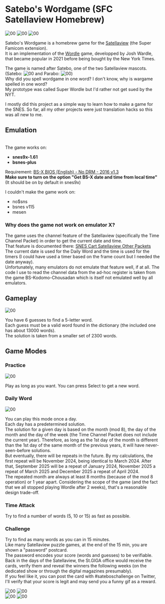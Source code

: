# Satebo's Wordgame (SFC Satellaview Homebrew)

![00](screenshots/00.png) ![00](screenshots/01.png) ![00](screenshots/02.png)

Satebo's Wordgame is a homebrew game for the [Satellaview](https://en.wikipedia.org/wiki/Satellaview) (the Super Famicom extension). \
It is an implementation of the [Wordle](https://en.wikipedia.org/wiki/Wordle) game, developped by Josh Wardle, that became popular in 2021 before being bought by the New York Times.

The game is named after Satebo, one of the two Satellaview mascots. (Satebo: ![00](screenshots/satebo.png) and Parabo: ![00](screenshots/parabo.png)) \
Why did you spell wordgame in one word? I don't know, why is wargame spelled in one word? \
My prototype was called Super Wordle but I'd rather not get sued by the NYT.

I mostly did this project as a simple way to learn how to make a game for the SNES. So far, all my other projects were just translation hacks so this was all new to me.

## Emulation
\
The game works on:
- **snes9x-1.61**
- **bsnes-plus**

Requirement: [BS-X BIOS (English) - No DRM - 2016 v1.3](https://project.satellaview.org/downloads.htm) \
**Make sure to turn on the option "Get BS-X date and time from local time"** \
(It should be on by default in snes9x)

I couldn't make the game work on:
- no$sns
- bsnes v115
- mesen

### Why does the game not work on emulator X?

The game uses the channel feature of the Satellaview (specifically the Time Channel Packet) in order to get the current date and time.\
That feature is documented there: [SNES Cart Satellaview Other Packets](https://problemkaputt.de/fullsnes.htm#snescartsatellaviewotherpackets) \
The current date is used for the Daily Word and the time is used for the timers (I could have used a timer based on the frame count but I needed the date anyway).\
Unfortunately, many emulators do not emulate that feature well, if at all. The code I use to read the channel data from the ad-hoc register is taken from the game BS-Kodomo-Chousadan which is itself not emulated well by all emulators.

## Gameplay

![00](screenshots/06.png)

You have 6 guesses to find a 5-letter word. \
Each guess must be a valid word found in the dictionary (the included one has about 13000 words). \
The solution is taken from a smaller set of 2300 words.

## Game Modes

### Practice

![00](screenshots/04.png)

Play as long as you want. You can press Select to get a new word.

### Daily Word

![00](screenshots/05.png)

You can play this mode once a day. \
Each day has a predetermined solution. \
The solution for a given day is based on the month (mod 8), the day of the month and the day of the week (the Time Channel Packet does not include the current year).
Therefore, as long as the 1st day of the month is different than the 1st day of the same month of the previous years, it will have never-seen-before solutions. \
But eventually, there will be repeats in the future. By my calculations, the first repeat will be November 2024, being identical to March 2024. After that, September 2025 will be a repeat of January 2024, November 2025 a repeat of March 2025 and December 2025 a repeat of April 2024. \
The repeated month are always at least 8 months (because of the mod 8 operation) or 1 year apart. Considering the scope of the game (and the fact that we all stopped playing Wordle after 2 weeks), that's a reasonable design trade-off.

### Time Attack

Try to find a number of words (5, 10 or 15) as fast as possible.

### Challenge

Try to find as many words as you can in 15 minutes. \
Like many Satellaview puzzle games, at the end of the 15 min, you are shown a "password" postcard. \
The password encodes your score (words and guesses) to be verifiable. \
Back in the days of the Satellaview, the St.GIGA office would receive the cards, verify them and reveal the winners the following weeks (on the dedicated show or through the digital magazines presumably). \
If you feel like it, you can post the card with #sateboschallenge on Twitter, I'll verify that your score is legit and may send you a funny gif as a reward.


![00](screenshots/10.png) ![00](screenshots/11.png) \
![00](screenshots/12.png) ![00](screenshots/13.png)